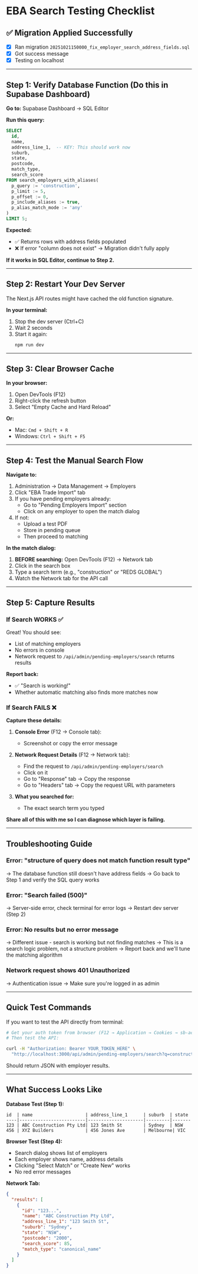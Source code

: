 # EBA Search Testing Checklist

## ✅ Migration Applied Successfully
- [x] Ran migration `20251021150000_fix_employer_search_address_fields.sql`
- [x] Got success message
- [x] Testing on localhost

---

## Step 1: Verify Database Function (Do this in Supabase Dashboard)

**Go to:** Supabase Dashboard → SQL Editor

**Run this query:**
```sql
SELECT
  id,
  name,
  address_line_1,  -- KEY: This should work now
  suburb,
  state,
  postcode,
  match_type,
  search_score
FROM search_employers_with_aliases(
  p_query := 'construction',
  p_limit := 5,
  p_offset := 0,
  p_include_aliases := true,
  p_alias_match_mode := 'any'
)
LIMIT 5;
```

**Expected:**
- ✅ Returns rows with address fields populated
- ❌ If error "column does not exist" → Migration didn't fully apply

**If it works in SQL Editor, continue to Step 2.**

---

## Step 2: Restart Your Dev Server

The Next.js API routes might have cached the old function signature.

**In your terminal:**
1. Stop the dev server (Ctrl+C)
2. Wait 2 seconds
3. Start it again:
   ```bash
   npm run dev
   ```

---

## Step 3: Clear Browser Cache

**In your browser:**
1. Open DevTools (F12)
2. Right-click the refresh button
3. Select "Empty Cache and Hard Reload"

**Or:**
- Mac: `Cmd + Shift + R`
- Windows: `Ctrl + Shift + F5`

---

## Step 4: Test the Manual Search Flow

**Navigate to:**
1. Administration → Data Management → Employers
2. Click "EBA Trade Import" tab
3. If you have pending employers already:
   - Go to "Pending Employers Import" section
   - Click on any employer to open the match dialog
4. If not:
   - Upload a test PDF
   - Store in pending queue
   - Then proceed to matching

**In the match dialog:**
1. **BEFORE searching:** Open DevTools (F12) → Network tab
2. Click in the search box
3. Type a search term (e.g., "construction" or "REDS GLOBAL")
4. Watch the Network tab for the API call

---

## Step 5: Capture Results

### If Search WORKS ✅

Great! You should see:
- List of matching employers
- No errors in console
- Network request to `/api/admin/pending-employers/search` returns results

**Report back:**
- ✅ "Search is working!"
- Whether automatic matching also finds more matches now

### If Search FAILS ❌

**Capture these details:**

1. **Console Error** (F12 → Console tab):
   - Screenshot or copy the error message

2. **Network Request Details** (F12 → Network tab):
   - Find the request to `/api/admin/pending-employers/search`
   - Click on it
   - Go to "Response" tab → Copy the response
   - Go to "Headers" tab → Copy the request URL with parameters

3. **What you searched for:**
   - The exact search term you typed

**Share all of this with me so I can diagnose which layer is failing.**

---

## Troubleshooting Guide

### Error: "structure of query does not match function result type"
→ The database function still doesn't have address fields
→ Go back to Step 1 and verify the SQL query works

### Error: "Search failed (500)"
→ Server-side error, check terminal for error logs
→ Restart dev server (Step 2)

### Error: No results but no error message
→ Different issue - search is working but not finding matches
→ This is a search logic problem, not a structure problem
→ Report back and we'll tune the matching algorithm

### Network request shows 401 Unauthorized
→ Authentication issue
→ Make sure you're logged in as admin

---

## Quick Test Commands

If you want to test the API directly from terminal:

```bash
# Get your auth token from browser (F12 → Application → Cookies → sb-access-token)
# Then test the API:

curl -H "Authorization: Bearer YOUR_TOKEN_HERE" \
  "http://localhost:3000/api/admin/pending-employers/search?q=construction&limit=10"
```

Should return JSON with employer results.

---

## What Success Looks Like

**Database Test (Step 1):**
```
id  | name                    | address_line_1      | suburb  | state
----|-------------------------|---------------------|---------|-------
123 | ABC Construction Pty Ltd| 123 Smith St        | Sydney  | NSW
456 | XYZ Builders            | 456 Jones Ave       | Melbourne| VIC
```

**Browser Test (Step 4):**
- Search dialog shows list of employers
- Each employer shows name, address details
- Clicking "Select Match" or "Create New" works
- No red error messages

**Network Tab:**
```json
{
  "results": [
    {
      "id": "123...",
      "name": "ABC Construction Pty Ltd",
      "address_line_1": "123 Smith St",
      "suburb": "Sydney",
      "state": "NSW",
      "postcode": "2000",
      "search_score": 85,
      "match_type": "canonical_name"
    }
  ]
}
```
